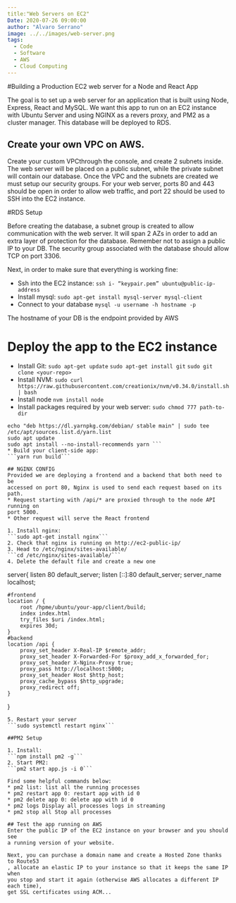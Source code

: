 ```yaml
---
title:"Web Servers on EC2"
Date: 2020-07-26 09:00:00
author: "Alvaro Serrano"
image: ../../images/web-server.png
tags:
  - Code
  - Software
  - AWS
  - Cloud Computing
---
```


#Building a Production EC2 web server for a Node and React App

The goal is to set up a web server for an application that is built using
Node, Express, React and MySQL. We want this app to run on an EC2 instance
with Ubuntu Server and using NGINX as a revers proxy, and PM2 as a cluster
manager. This database will be deployed to RDS.

## Create your own VPC on AWS.

Create your custom VPCthrough the console, and create 2 subnets inside.
The web server will be placed on a public subnet, while the private subnet will
contain our database.
Once the VPC and the subnets are created we must setup our security groups.
For your web server, ports 80 and 443 should be open in order to allow web
traffic, and port 22 should be used to SSH into the EC2 instance.

#RDS Setup

Before creating the database, a subnet group is created to allow communication
with the web server. It will span 2 AZs in order to add an extra layer of
protection for the database. Remember not to assign a public IP to your DB. The
security group associated with the database should allow TCP on port 3306.

Next, in order to make sure that everything is working fine:
* Ssh into the EC2 instance:
```ssh i- “keypair.pem” ubuntu@public-ip-address```
* Install mysql:
```sudo apt-get install mysql-server mysql-client```
* Connect to your database
```mysql -u username -h hostname -p```

The hostname of your DB is the endpoint provided by AWS

# Deploy the app to the EC2 instance
* Install Git:
```sudo apt-get update```
```sudo apt-get install git```
```sudo git clone <your-repo>```
* Install NVM:
```sudo curl https://raw.githubusercontent.com/creationix/nvm/v0.34.0/install.sh | bash```
* Install node
```nvm install node```
* Install packages required by your web server:
```sudo chmod 777 path-to-dir```
```curl -sS https://dl.yarnpkg.com/debian/pubkey.gpg | sudo apt-key add -
echo "deb https://dl.yarnpkg.com/debian/ stable main" | sudo tee /etc/apt/sources.list.d/yarn.list
sudo apt update
sudo apt install --no-install-recommends yarn ```
* Build your client-side app:
```yarn run build```

## NGINX CONFIG
Provided we are deploying a frontend and a backend that both need to be
accessed on port 80, Nginx is used to send each request based on its path.
* Request starting with /api/* are proxied through to the node API running on
port 5000.
* Other request will serve the React frontend

1. Install nginx:
```sudo apt-get install nginx```
2. Check that nginx is running on http://ec2-public-ip/
3. Head to /etc/nginx/sites-available/
```cd /etc/nginx/sites-available/```
4. Delete the default file and create a new one
```
server{
    listen           80 default_server;
    listen           [::]:80 default_server;
    server_name      localhost;

    #frontend
    location / {
        root /hpme/ubuntu/your-app/client/build;
        index index.html
        try_files $uri /index.html;
        expires 30d;
    }
    #backend
    location /api {
        proxy_set_header X-Real-IP $remote_addr;
        proxy_set_header X-Forwarded-For $proxy_add_x_forwarded_for;
        proxy_set_header X-Nginx-Proxy true;
        proxy_pass http://localhost:5000;
        proxy_set_header Host $http_host;
        proxy_cache_bypass $http_upgrade;
        proxy_redirect off;
    }
}
```
5. Restart your server
```sudo systemctl restart nginx```

##PM2 Setup

1. Install:
```npm install pm2 -g```
2. Start PM2:
```pm2 start app.js -i 0```

Find some helpful commands below:
* pm2 list: list all the running processes
* pm2 restart app 0: restart app with id 0
* pm2 delete app 0: delete app with id 0
* pm2 logs Display all processes logs in streaming
* pm2 stop all Stop all processes

## Test the app running on AWS
Enter the public IP of the EC2 instance on your browser and you should see
a running version of your website.

Next, you can purchase a domain name and create a Hosted Zone thanks to Route53
, allocate an elastic IP to your instance so that it keeps the same IP when
you stop and start it again (otherwise AWS allocates a different IP each time),
get SSL certificates using ACM...


